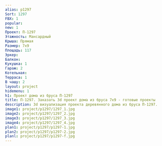 ```yaml
---
alias: p1297
Sort: 1297
FBX: 1
popular: 
new: 1
Проект: П-1297
Этажность: Мансардный
Крыша: Прямая
Размер: 7х9
Площадь: 117
Эркер: 
Балкон: 
Кукушка: 1
Гараж: 2
Котельная: 
Терраса: 1
В чашу: 2
layout: project
hidemenu: 1
h1: Проект дома из бруса П-1297
title: П-1297. Заказать 3d проект дома из бруса 7х9 - готовые проекты
description: 3d визуализация проекта деревянного дома из бруса П-1297. Площадь 117 м2, размер 7х9. Вы можете внести любые изменения в проект.
image1: project/p1297/1297_1.jpg
image2: project/p1297/1297_2.jpg
image3: project/p1297/1297_3.jpg
image4: project/p1297/1297_4.jpg
plan1: project/p1297/p1297-1.jpg
plan2: project/p1297/p1297-2.jpg
planl: project/p1297/p1297-f.jpg
---
```

